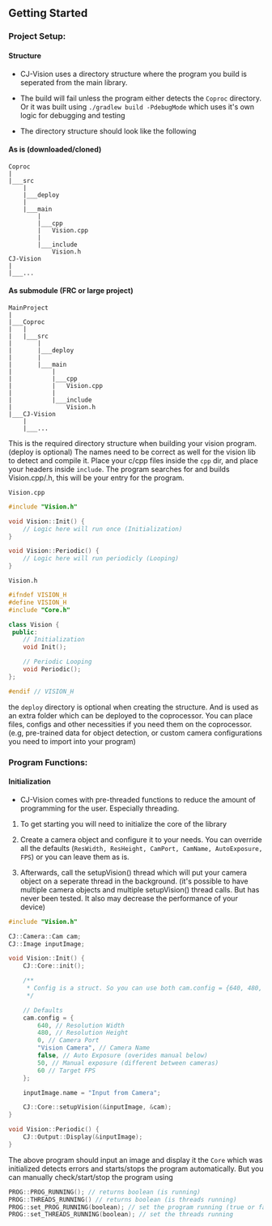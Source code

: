 ## Getting Started

### Project Setup: 

#### Structure
- CJ-Vision uses a directory structure where the program you build is seperated from the main library.

- The build will fail unless the program either detects the `Coproc` directory. Or it was built using `./gradlew build -PdebugMode` which uses it's own logic for debugging and testing

- The directory structure should look like the following

#### As is (downloaded/cloned)

```
Coproc
|
|___src
	|
	|___deploy
	|
	|___main
		|
		|___cpp
		|	Vision.cpp
		|
		|___include
			Vision.h
CJ-Vision
|
|___...
```

#### As submodule (FRC or large project)
```
MainProject
|
|___Coproc
|	|
|	|___src
|		|
|		|___deploy
|		|
|		|___main
|			|
|			|___cpp
|			|	Vision.cpp
|			|
|			|___include
|				Vision.h
|___CJ-Vision
	|
	|___...
```

This is the required directory structure when building your vision program. (deploy is optional) The names need to be correct as well for the vision lib to detect and compile it. Place your c/cpp files inside the `cpp` dir, and place your headers inside `include`. The program searches for and builds Vision.cpp/.h, this will be your entry for the program.

`Vision.cpp`
```cpp
#include "Vision.h"

void Vision::Init() {
	// Logic here will run once (Initialization)
}

void Vision::Periodic() {
	// Logic here will run periodicly (Looping)
}
```

`Vision.h`
```cpp
#ifndef VISION_H
#define VISION_H
#include "Core.h"

class Vision {
 public:
	// Initialization
	void Init();

	// Periodic Looping
	void Periodic();
};

#endif // VISION_H
```

the `deploy` directory is optional when creating the structure. And is used as an extra folder which can be deployed to the coprocessor. You can place files, configs and other necessities if you need them on the coprocessor. (e.g, pre-trained data for object detection, or custom camera configurations you need to import into your program)

### Program Functions:

#### Initialization
- CJ-Vision comes with pre-threaded functions to reduce the amount of programming for the user. Especially threading.

1. To get starting you will need to initialize the core of the library

2. Create a camera object and configure it to your needs. You can override all the defaults (`ResWidth, ResHeight, CamPort, CamName, AutoExposure, FPS`) or you can leave them as is.

3. Afterwards, call the setupVision() thread which will put your camera object on a seperate thread in the background. (it's possible to have multiple camera objects and multiple setupVision() thread calls. But has never been tested. It also may decrease the performance of your device)

```cpp
#include "Vision.h"

CJ::Camera::Cam cam;
CJ::Image inputImage;

void Vision::Init() {
	CJ::Core::init();

	/**
	 * Config is a struct. So you can use both cam.config = {640, 480, ...} or cam.config.ResWidth = 640; cam.config.ResHeight = 480; ... 
	 */

	// Defaults
	cam.config = {
		640, // Resolution Width
		480, // Resolution Height
		0, // Camera Port
		"Vision Camera", // Camera Name
		false, // Auto Exposure (overides manual below)
		50, // Manual exposure (different between cameras)
		60 // Target FPS
	};

	inputImage.name = "Input from Camera";

	CJ::Core::setupVision(&inputImage, &cam);
}

void Vision::Periodic() {
	CJ::Output::Display(&inputImage);
}
```

The above program should input an image and display it the `Core` which was initialized detects errors and starts/stops the program automatically. But you can manually check/start/stop the program using

```cpp
PROG::PROG_RUNNING(); // returns boolean (is running)
PROG::THREADS_RUNNING() // returns boolean (is threads running)
PROG::set_PROG_RUNNING(boolean); // set the program running (true or false)
PROG::set_THREADS_RUNNING(boolean); // set the threads running
```
